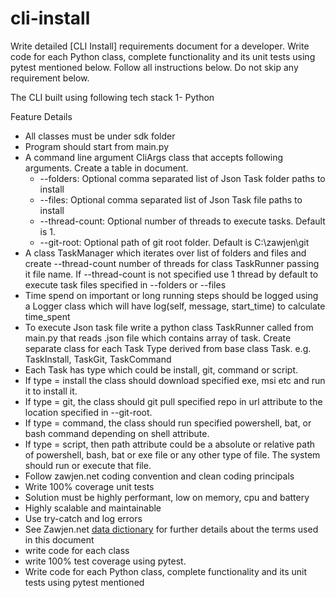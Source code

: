
# cli-install
Write detailed [CLI Install] requirements document for a developer. Write code for each Python class, complete functionality and its unit tests using pytest mentioned below. Follow all instructions below. Do not skip any requirement below.

The CLI built using following tech stack
1- Python 

Feature Details
- All classes must be under sdk folder
- Program should start from main.py
- A command line argument CliArgs class that accepts following arguments. Create a table in document.
    - --folders: Optional comma separated list of Json Task folder paths to install
    - --files: Optional comma separated list of Json Task file paths to install
    - --thread-count: Optional number of threads to execute tasks. Default is 1. 
    - --git-root: Optional path of git root folder. Default is C:\zawjen\git
- A class TaskManager which iterates over list of folders and files and create --thread-count number of threads for class TaskRunner passing it file name. If --thread-count is not specified use 1 thread by default to execute task files specified in --folders or --files
- Time spend on important or long running steps should be logged using a Logger class which will have log(self, message, start_time) to calculate time_spent
- To execute Json task file write a python class TaskRunner called from main.py that reads .json file which contains array of task. Create separate class for each Task Type derived from base class Task. e.g. TaskInstall, TaskGit, TaskCommand
- Each Task has type which could be install, git, command or script. 
- If type = install the class should download specified exe, msi etc and run it to install it. 
- If type = git, the class should git pull specified repo in url attribute to the location specified in --git-root. 
- If type = command, the class should run specified powershell, bat, or bash command depending on shell attribute.
- If type = script, then path attribute could be a absolute or relative path of powershell, bash, bat or exe file or any other type of file. The system should run or execute that file. 
- Follow zawjen.net coding convention and clean coding principals
- Write 100% coverage unit tests
- Solution must be highly performant, low on memory, cpu and battery
- Highly scalable and maintainable
- Use try-catch and log errors
- See Zawjen.net [data dictionary](https://github.com/zawjen/organization/blob/main/requirements/data-dictionary/welcome.md) for further details about the terms used in this document
- write code for each class
- write 100% test coverage using pytest.
- Write code for each Python class, complete functionality and its unit tests using pytest mentioned
